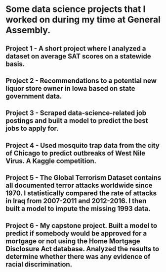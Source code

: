 # Some data science projects that I worked on during my time at General Assembly.

## Project 1 - A short project where I analyzed a dataset on average SAT scores on a statewide basis.

## Project 2 - Recommendations to a potential new liquor store owner in Iowa based on state government data.

## Project 3 - Scraped data-science-related job postings and built a model to predict the best jobs to apply for.

## Project 4 - Used mosquito trap data from the city of Chicago to predict outbreaks of West Nile Virus. A Kaggle competition.

## Project 5 - The Global Terrorism Dataset contains all documented terror attacks worldwide since 1970. I statistically compared the rate of attacks in Iraq from 2007-2011 and 2012-2016. I then built a model to impute the missing 1993 data.

## Project 6 - My capstone project. Built a model to predict if somebody would be approved for a mortgage or not using the Home Mortgage Disclosure Act database. Analyzed the results to determine whether there was any evidence of racial discrimination.
